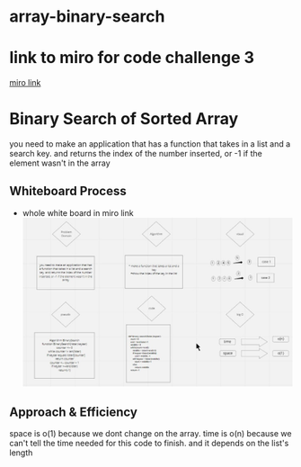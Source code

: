 # array-binary-search

# link to miro for code challenge 3 
[miro link](https://miro.com/app/board/o9J_l5exNKI=/)
# Binary Search of Sorted Array
<!-- Description of the challenge -->
you need to make an application that has a function that takes in a list and a search key. and returns the index of the number inserted, or -1 if the element wasn't in the array
## Whiteboard Process
<!-- Embedded whiteboard image -->
- whole white board in miro link
![challenge 3](Screenshot04-08-2021221915(2).jpg)


## Approach & Efficiency
<!-- What approach did you take? Discuss Why. What is the Big O space/time for this approach? -->
space is o(1) because we dont change on the array.
time is o(n) because we can't tell the time needed for this code to finish. and it depends on the list's length 